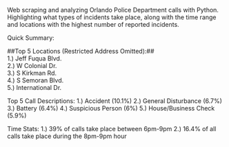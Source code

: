 Web scraping and analyzing Orlando Police Department calls with Python. 
Highlighting what types of incidents take place, along with the time range and locations with the highest number of reported incidents.

Quick Summary:

##Top 5 Locations (Restricted Address Omitted):##  
1.) Jeff Fuqua Blvd.  
2.) W Colonial Dr.  
3.) S Kirkman Rd.  
4.) S Semoran Blvd.  
5.) International Dr.  

Top 5 Call Descriptions:
1.) Accident (10.1%)
2.) General Disturbance (6.7%)
3.) Battery (6.4%)
4.) Suspicious Person (6%)
5.) House/Business Check (5.9%)

Time Stats:
1.) 39% of calls take place between 6pm-9pm
2.) 16.4% of all calls take place during the 8pm-9pm hour

